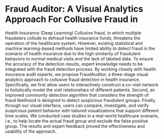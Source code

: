 # Fraud Auditor: A Visual Analytics Approach For Collusive Fraud in
Health Insurance (Deep Learning)
Collusive fraud, in which multiple fraudsters collude to defraud health insurance funds, threatens the operation
of the healthcare system. However, existing statistical and machine learning-based methods have limited
ability to detect fraud in the scenario of health insurance due to the high similarity of fraudulent behaviors to
normal medical visits and the lack of labeled data. To ensure the accuracy of the detection results, expert
knowledge needs to be integrated with the fraud detection process. By working closely with health insurance
audit experts, we propose FraudAuditor, a three-stage visual analytics approach to collusive fraud detection in
health insurance. Specifically, we first allow users to interactively construct a co-visit network to holistically
model the visit relationships of different patients. Second, an improved community detection algorithm that
considers the strength of fraud likelihood is designed to detect suspicious fraudulent groups. Finally, through
our visual interface, users can compare, investigate, and verify suspicious patient behavior with tailored
visualizations that support different time scales. We conducted case studies in a real-world healthcare scenario,
i.e., to help locate the actual fraud group and exclude the false positive group. The results and expert feedback
proved the effectiveness and usability of the approach.
